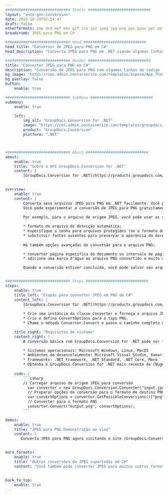 ```yaml
---
############################# Static ############################
layout: "auto-gen-conversion"
date: 2022-10-29T02:54:47
draft: false
otherformats: bmp dcm emf emz gif ico jp2 jpeg jpg png pps ppsx ppt pptx psb psd svg svgz tga tif tiff webp wmf wmz
breadcrumb: JPEG para PNG em C#

############################# Head ############################
head_title: "Conversor de JPEG para PNG em C#"
head_description: "Converta JPEG para PNG em .NET usando algumas linhas de código. Use a API de conversão de documentos do GroupDocs para converter mais de 160 formatos de arquivo."

############################# Header ############################
title: "Converter JPEG para PNG em C#"
description: "Conversão de JPEG para PNG com algumas linhas de código .NET"
bg_image: "https://cms.admin.containerize.com/templates/aspose/App_Themes/V3/images/bg/header1.png"
bg_overlay: false
button:
    enable: true

############################# SubMenu ############################
submenu:
    enable: true

    left:
        img_alt: "GroupDocs.Conversion for .NET"
        image: "https://cms.admin.containerize.com/templates/groupdocs/images/product-logos/90x90-noborder/groupdocs-conversion-net.png"
        product: "GroupDocs.Conversion"
        platform: ".NET"



############################# About ############################
about:
    enable: true
    title: "Sobre a API GroupDocs.Conversion for .NET"
    content: |
        [GroupDocs.Conversion for .NET](https://products.groupdocs.com/conversion/net/) pode ser usado para converter Microsoft Word, Excel, PowerPoint, PDF, Visio e outros formatos. GroupDocs.Conversion é uma API independente que é adequada para sistemas internos e de back-end onde é necessário alto desempenho. Não depende de nenhum software como Microsoft ou Open Office.
    

overview:
    enable: true
    content: |
        Converta seus arquivos JPEG para PNG em .NET facilmente. Você pode usar apenas algumas linhas de código C# em qualquer plataforma de sua escolha, como - Windows, Linux, macOS.
        Você pode experimentar a conversão de JPEG para PNG gratuitamente e avaliar a qualidade dos resultados da conversão. Juntamente com cenários de conversão de arquivo simples, você pode tentar opções mais avançadas para carregar o arquivo de origem JPEG e para salvar o resultado de saída PNG. 
        
        Por exemplo, para o arquivo de origem JPEG, você pode usar as seguintes opções de carregamento:

        * formato de arquivo de detecção automática;
        * especifique a senha para arquivos protegidos (se o formato de arquivo suportar);
        * substituir fontes ausentes para preservar a aparência do documento.
        
        Há também opções avançadas de conversão para o arquivo PNG:

        * converter página específica do documento ou intervalo de páginas;
        * adicione uma marca d'água ao arquivo PNG convertido e muito mais.

        Quando a conversão estiver concluída, você pode salvar seu arquivo PNG no caminho do arquivo local ou em qualquer armazenamento de terceiros, como FTP, Amazon S3, Google Drive, Dropbox etc. Observe - para converter JPEG para {{ TO}} não há necessidade de nenhum software adicional instalado - como MS Office, Open Office, Adobe Acrobat Reader etc.


############################# Steps ############################
steps:
    enable: true
    title_left: "Etapas para converter JPEG em PNG em C#"
    content_left: |
        [GroupDocs.Conversion for .NET](https://products.groupdocs.com/conversion/net/) torna mais fácil para os desenvolvedores converter um arquivo JPEG para PNG com algumas linhas de código.
        
        * Crie uma instância da classe Converter e forneça o arquivo JPEG com o caminho completo
        * Crie e defina ConvertOptions para o tipo PNG.
        * Chame o método Converter.Convert e passe o caminho completo e o formato (PNG) como parâmetro

    title_right: "Requisitos de sistema"
    content_right: |
        A conversão básica com GroupDocs.Conversion for .NET pode ser feita em apenas algumas etapas simples. Nossas APIs são suportadas em todas as principais plataformas e sistemas operacionais. Antes de executar o código abaixo, certifique-se de ter os seguintes pré-requisitos instalados em seu sistema.

        * Sistemas operacionais: Microsoft Windows, Linux, MacOS
        * Ambientes de desenvolvimento: Microsoft Visual Studio, Xamarin, MonoDevelop
        * Frameworks: .NET Framework, .NET Standard, .NET Core, Mono
        * Obtenha o GroupDocs.Conversion for .NET mais recente de [Nuget](https://www.nuget.org/packages/groupdocs.conversion)
         
    code: |
        ```csharp    
        // Carregar arquivo de origem JPEG para conversão
          var converter = new GroupDocs.Conversion.Converter("input.jpeg");
          // Preparar opções de conversão para o formato de destino PNG
          var convertOptions = converter.GetPossibleConversions()["png"].ConvertOptions;
          // Converter para o formato PNG
          converter.Convert("output.png", convertOptions);
        ```

demos:
    enable: true
    title: "JPEG para PNG Demonstração ao vivo"
    content: |
       Converta JPEG para PNG agora visitando o site [GroupDocs.Conversion App](https://products.groupdocs.app/conversion/family). A demonstração online tem as seguintes vantagens
          

more_formats:
    enable: true
    title: "Outras conversões de JPEG suportadas em C#"
    content: "Você também pode converter JPEG para muitos outros formatos de arquivo. Por favor, veja a lista abaixo."
       
       
back_to_top:
    enable: true
---
```

